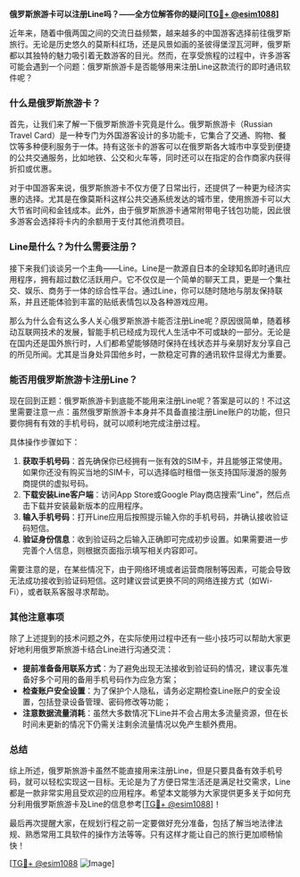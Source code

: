 **俄罗斯旅游卡可以注册Line吗？——全方位解答你的疑问[[TG💪+ @esim1088](https://t.me/s/esim1088)]**

近年来，随着中俄两国之间的交流日益频繁，越来越多的中国游客选择前往俄罗斯旅行。无论是历史悠久的莫斯科红场，还是风景如画的圣彼得堡涅瓦河畔，俄罗斯都以其独特的魅力吸引着无数游客的目光。然而，在享受旅程的过程中，许多游客可能会遇到一个问题：俄罗斯旅游卡是否能够用来注册Line这款流行的即时通讯软件呢？

### 什么是俄罗斯旅游卡？

首先，让我们来了解一下俄罗斯旅游卡究竟是什么。俄罗斯旅游卡（Russian Travel Card）是一种专门为外国游客设计的多功能卡，它集合了交通、购物、餐饮等多种便利服务于一体。持有这张卡的游客可以在俄罗斯各大城市中享受到便捷的公共交通服务，比如地铁、公交和火车等，同时还可以在指定的合作商家内获得折扣或优惠。

对于中国游客来说，俄罗斯旅游卡不仅方便了日常出行，还提供了一种更为经济实惠的选择。尤其是在像莫斯科这样公共交通系统发达的城市里，使用旅游卡可以大大节省时间和金钱成本。此外，由于俄罗斯旅游卡通常附带电子钱包功能，因此很多游客会选择将卡内的余额用于支付其他消费项目。

### Line是什么？为什么需要注册？

接下来我们谈谈另一个主角——Line。Line是一款源自日本的全球知名即时通讯应用程序，拥有超过数亿活跃用户。它不仅仅是一个简单的聊天工具，更是一个集社交、娱乐、商务于一体的综合性平台。通过Line，你可以随时随地与朋友保持联系，并且还能体验到丰富的贴纸表情包以及各种游戏应用。

那么为什么会有这么多人关心俄罗斯旅游卡能否注册Line呢？原因很简单，随着移动互联网技术的发展，智能手机已经成为现代人生活中不可或缺的一部分。无论是在国内还是国外旅行时，人们都希望能够随时保持在线状态并与亲朋好友分享自己的所见所闻。尤其是当身处异国他乡时，一款稳定可靠的通讯软件显得尤为重要。

### 能否用俄罗斯旅游卡注册Line？

现在回到正题：俄罗斯旅游卡到底能不能用来注册Line呢？答案是可以的！不过这里需要注意一点：虽然俄罗斯旅游卡本身并不具备直接注册Line账户的功能，但只要你拥有有效的手机号码，就可以顺利地完成注册过程。

具体操作步骤如下：
1. **获取手机号码**：首先确保你已经拥有一张有效的SIM卡，并且能够正常使用。如果你还没有购买当地的SIM卡，可以选择临时租借一张支持国际漫游的服务商提供的虚拟号码。
2. **下载安装Line客户端**：访问App Store或Google Play商店搜索“Line”，然后点击下载并安装最新版本的应用程序。
3. **输入手机号码**：打开Line应用后按照提示输入你的手机号码，并确认接收验证码短信。
4. **验证身份信息**：收到验证码之后输入正确即可完成初步设置。如果需要进一步完善个人信息，则根据页面指示填写相关内容即可。

需要注意的是，在某些情况下，由于网络环境或者运营商限制等因素，可能会导致无法成功接收到验证码短信。这时建议尝试更换不同的网络连接方式（如Wi-Fi），或者联系客服寻求帮助。

### 其他注意事项

除了上述提到的技术问题之外，在实际使用过程中还有一些小技巧可以帮助大家更好地利用俄罗斯旅游卡结合Line进行沟通交流：

- **提前准备备用联系方式**：为了避免出现无法接收到验证码的情况，建议事先准备好多个可用的备用手机号码作为应急方案；
- **检查账户安全设置**：为了保护个人隐私，请务必定期检查Line账户的安全设置，包括登录设备管理、密码修改等功能；
- **注意数据流量消耗**：虽然大多数情况下Line并不会占用太多流量资源，但在长时间未更新的情况下仍需关注剩余流量情况以免产生额外费用。

### 总结

综上所述，俄罗斯旅游卡虽然不能直接用来注册Line，但是只要具备有效手机号码，就可以轻松实现这一目标。无论是为了方便日常生活还是满足社交需求，Line都是一款非常实用且受欢迎的应用程序。希望本文能够为大家提供更多关于如何充分利用俄罗斯旅游卡及Line的信息参考[[TG💪+ @esim1088](https://t.me/s/esim1088)]！

最后再次提醒大家，在规划行程之前一定要做好充分准备，包括了解当地法律法规、熟悉常用工具软件的操作方法等等。只有这样才能让自己的旅行更加顺畅愉快！

[[TG💪+ @esim1088](https://t.me/s/esim1088) ![Image](https://i.postimg.cc/4NQfJmqS/Snipaste-2025-05-13-00-14-12.png)]